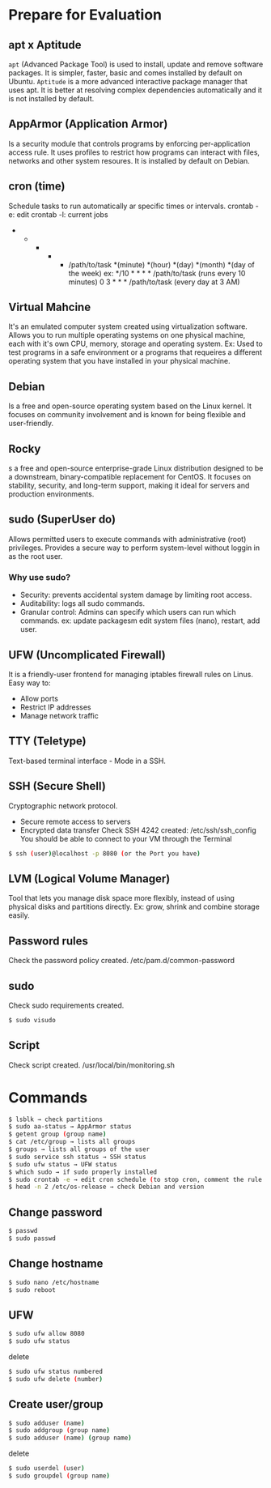 # Prepare for Evaluation

## apt x Aptitude
`apt` (Advanced Package Tool) is used to install, update and remove software packages. It is simpler, faster, basic and comes installed by default on Ubuntu.
`Aptitude` is a more advanced interactive package manager that uses apt. It is better at resolving complex dependencies automatically and it is not installed by default.

## AppArmor (Application Armor)
Is a security module that controls programs by enforcing per-application access rule. It uses profiles to restrict how programs can interact with files, networks and other system resoures. It is installed by default on Debian.

## cron (time)
Schedule tasks to run automatically ar specific times or intervals.
crontab -e: edit
crontab -l: current jobs
* * * * * /path/to/task
*(minute) *(hour) *(day) *(month) *(day of the week)
ex: */10 * * * * /path/to/task (runs every 10 minutes)
    0 3 * * * /path/to/task (every day at 3 AM)

## Virtual Mahcine
It's an emulated computer system created using virtualization software. Allows you to run multiple operating systems on one physical machine, each with it's own CPU, memory, storage and operating system. 
Ex: Used to test programs in a safe environment or a programs that requeires a different operating system that you have installed in your physical machine.

## Debian
Is a free and open-source operating system based on the Linux kernel. It focuses on community involvement and is known for being flexible and user-friendly.

## Rocky
s a free and open-source enterprise-grade Linux distribution designed to be a downstream, binary-compatible replacement for CentOS. It focuses on stability, security, and long-term support, making it ideal for servers and production environments.

## sudo (SuperUser do)
Allows permitted users to execute commands with administrative (root) privileges. Provides a secure way to perform system-level without loggin in as the root user.

### Why use sudo?
- Security: prevents accidental system damage by limiting root access.
- Auditability: logs all sudo commands.
- Granular control: Admins can specify which users can run which commands.
ex: update packagesm edit system files (nano), restart, add user.

## UFW (Uncomplicated Firewall)
It is a friendly-user frontend for managing iptables firewall rules on Linus. Easy way to:
- Allow ports
- Restrict IP addresses
- Manage network traffic

## TTY (Teletype)
Text-based terminal interface - Mode in a SSH.

## SSH (Secure Shell)
Cryptographic network protocol.
- Secure remote access to servers
- Encrypted data transfer
Check SSH 4242 created: /etc/ssh/ssh_config
You should be able to connect to your VM through the Terminal
```bash
$ ssh (user)@localhost -p 8080 (or the Port you have)
```
## LVM (Logical Volume Manager)
Tool that lets you manage disk space more flexibly, instead of using physical disks and partitions directly.
Ex: grow, shrink and combine storage easily.

## Password rules
Check the password policy created.
/etc/pam.d/common-password

## sudo
Check sudo requirements created.
```bash
$ sudo visudo
```

## Script
Check script created.
/usr/local/bin/monitoring.sh

# Commands
```bash
$ lsblk → check partitions
$ sudo aa-status → AppArmor status
$ getent group (group name)
$ cat /etc/group → lists all groups
$ groups → lists all groups of the user
$ sudo service ssh status → SSH status
$ sudo ufw status → UFW status
$ which sudo → if sudo properly installed
$ sudo crontab -e → edit cron schedule (to stop cron, comment the rule using #, avoid using command cron stop)
$ head -n 2 /etc/os-release → check Debian and version
```
## Change password
```bash
$ passwd
$ sudo passwd
```
## Change hostname
```bash
$ sudo nano /etc/hostname
$ sudo reboot
```
## UFW
```bash
$ sudo ufw allow 8080
$ sudo ufw status
```
delete
```bash
$ sudo ufw status numbered
$ sudo ufw delete (number)
```
## Create user/group
```bash
$ sudo adduser (name)
$ sudo addgroup (group name)
$ sudo adduser (name) (group name)
```
delete
```bash
$ sudo userdel (user)
$ sudo groupdel (group name)
```
